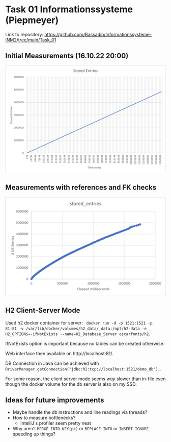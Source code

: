 # Task 01 Informationssysteme (Piepmeyer)

Link to repository: https://github.com/Bassadin/Informationssysteme-INM2/tree/main/Task_01

## Initial Measurements (16.10.22 20:00)

![Datengrafik](./history_daten_16.10.22_grafik.png)

## Measurements with references and FK checks

![Datengrafik](./history_daten_grafik.png)

## H2 Client-Server Mode

Used h2 docker container for
server: ` docker run -d -p 1521:1521 -p 81:81 -v /var/lib/docker/volumes/h2_data/_data:/opt/h2-data -e H2_OPTIONS=-ifNotExists --name=H2_Database_Server oscarfonts/h2`.

IfNotExists option is important because no tables can be created otherwise.

Web interface then available on http://localhost:81/.

DB Connection in Java can be achieved with `DriverManager.getConnection("jdbc:h2:tcp://localhost:1521/demo_db");`.

For some reason, the client server mode seems _way_ slower than in-file even though the docker volume for the db server is also on my SSD.

## Ideas for future improvements

- Maybe handle the db instructions and line readings via threads?
- How to measure bottlenecks?
  - IntelliJ's profiler seem pretty neat
- Why aren't `MERGE INTO KEY(pk)` or `REPLACE INTO` or `INSERT IGNORE` speeding up things? 